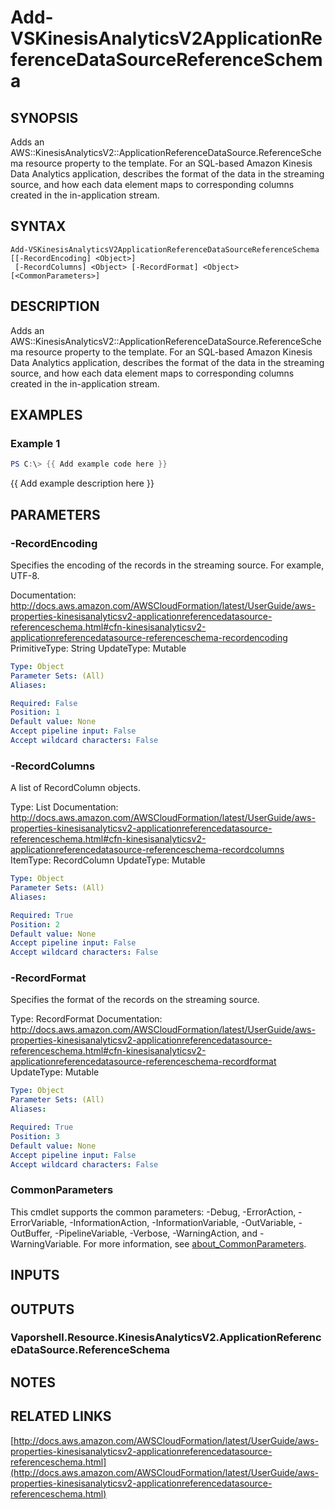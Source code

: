 # Add-VSKinesisAnalyticsV2ApplicationReferenceDataSourceReferenceSchema

## SYNOPSIS
Adds an AWS::KinesisAnalyticsV2::ApplicationReferenceDataSource.ReferenceSchema resource property to the template.
For an SQL-based Amazon Kinesis Data Analytics application, describes the format of the data in the streaming source, and how each data element maps to corresponding columns created in the in-application stream.

## SYNTAX

```
Add-VSKinesisAnalyticsV2ApplicationReferenceDataSourceReferenceSchema [[-RecordEncoding] <Object>]
 [-RecordColumns] <Object> [-RecordFormat] <Object> [<CommonParameters>]
```

## DESCRIPTION
Adds an AWS::KinesisAnalyticsV2::ApplicationReferenceDataSource.ReferenceSchema resource property to the template.
For an SQL-based Amazon Kinesis Data Analytics application, describes the format of the data in the streaming source, and how each data element maps to corresponding columns created in the in-application stream.

## EXAMPLES

### Example 1
```powershell
PS C:\> {{ Add example code here }}
```

{{ Add example description here }}

## PARAMETERS

### -RecordEncoding
Specifies the encoding of the records in the streaming source.
For example, UTF-8.

Documentation: http://docs.aws.amazon.com/AWSCloudFormation/latest/UserGuide/aws-properties-kinesisanalyticsv2-applicationreferencedatasource-referenceschema.html#cfn-kinesisanalyticsv2-applicationreferencedatasource-referenceschema-recordencoding
PrimitiveType: String
UpdateType: Mutable

```yaml
Type: Object
Parameter Sets: (All)
Aliases:

Required: False
Position: 1
Default value: None
Accept pipeline input: False
Accept wildcard characters: False
```

### -RecordColumns
A list of RecordColumn objects.

Type: List
Documentation: http://docs.aws.amazon.com/AWSCloudFormation/latest/UserGuide/aws-properties-kinesisanalyticsv2-applicationreferencedatasource-referenceschema.html#cfn-kinesisanalyticsv2-applicationreferencedatasource-referenceschema-recordcolumns
ItemType: RecordColumn
UpdateType: Mutable

```yaml
Type: Object
Parameter Sets: (All)
Aliases:

Required: True
Position: 2
Default value: None
Accept pipeline input: False
Accept wildcard characters: False
```

### -RecordFormat
Specifies the format of the records on the streaming source.

Type: RecordFormat
Documentation: http://docs.aws.amazon.com/AWSCloudFormation/latest/UserGuide/aws-properties-kinesisanalyticsv2-applicationreferencedatasource-referenceschema.html#cfn-kinesisanalyticsv2-applicationreferencedatasource-referenceschema-recordformat
UpdateType: Mutable

```yaml
Type: Object
Parameter Sets: (All)
Aliases:

Required: True
Position: 3
Default value: None
Accept pipeline input: False
Accept wildcard characters: False
```

### CommonParameters
This cmdlet supports the common parameters: -Debug, -ErrorAction, -ErrorVariable, -InformationAction, -InformationVariable, -OutVariable, -OutBuffer, -PipelineVariable, -Verbose, -WarningAction, and -WarningVariable. For more information, see [about_CommonParameters](http://go.microsoft.com/fwlink/?LinkID=113216).

## INPUTS

## OUTPUTS

### Vaporshell.Resource.KinesisAnalyticsV2.ApplicationReferenceDataSource.ReferenceSchema
## NOTES

## RELATED LINKS

[http://docs.aws.amazon.com/AWSCloudFormation/latest/UserGuide/aws-properties-kinesisanalyticsv2-applicationreferencedatasource-referenceschema.html](http://docs.aws.amazon.com/AWSCloudFormation/latest/UserGuide/aws-properties-kinesisanalyticsv2-applicationreferencedatasource-referenceschema.html)

